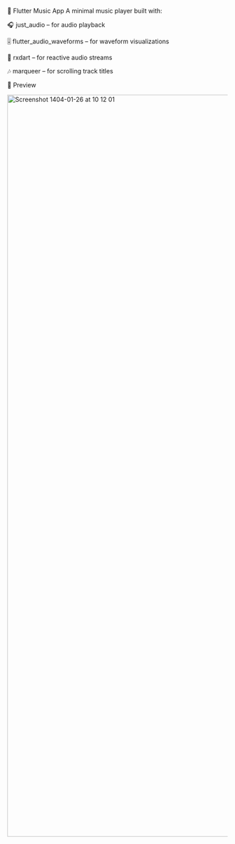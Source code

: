 🎵 Flutter Music App
A minimal music player built with:

🎧 just_audio – for audio playback

🎚️ flutter_audio_waveforms – for waveform visualizations

🔁 rxdart – for reactive audio streams

🎶 marqueer – for scrolling track titles

📸 Preview

<img width="1699" alt="Screenshot 1404-01-26 at 10 12 01" src="https://github.com/user-attachments/assets/8716e035-f1f6-486a-8455-ba6f3ea6a3d8" />

